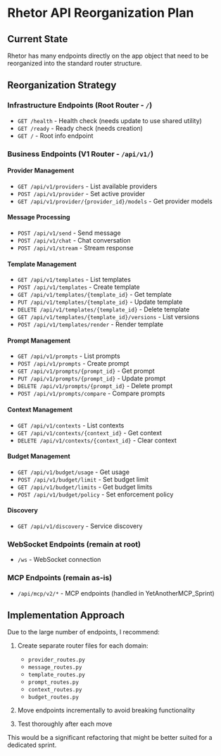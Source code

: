 # Rhetor API Reorganization Plan

## Current State

Rhetor has many endpoints directly on the app object that need to be reorganized into the standard router structure.

## Reorganization Strategy

### Infrastructure Endpoints (Root Router - `/`)
- `GET /health` - Health check (needs update to use shared utility)
- `GET /ready` - Ready check (needs creation)
- `GET /` - Root info endpoint

### Business Endpoints (V1 Router - `/api/v1/`)

#### Provider Management
- `GET /api/v1/providers` - List available providers
- `POST /api/v1/provider` - Set active provider
- `GET /api/v1/provider/{provider_id}/models` - Get provider models

#### Message Processing
- `POST /api/v1/send` - Send message
- `POST /api/v1/chat` - Chat conversation
- `POST /api/v1/stream` - Stream response

#### Template Management
- `GET /api/v1/templates` - List templates
- `POST /api/v1/templates` - Create template
- `GET /api/v1/templates/{template_id}` - Get template
- `PUT /api/v1/templates/{template_id}` - Update template
- `DELETE /api/v1/templates/{template_id}` - Delete template
- `GET /api/v1/templates/{template_id}/versions` - List versions
- `POST /api/v1/templates/render` - Render template

#### Prompt Management  
- `GET /api/v1/prompts` - List prompts
- `POST /api/v1/prompts` - Create prompt
- `GET /api/v1/prompts/{prompt_id}` - Get prompt
- `PUT /api/v1/prompts/{prompt_id}` - Update prompt
- `DELETE /api/v1/prompts/{prompt_id}` - Delete prompt
- `POST /api/v1/prompts/compare` - Compare prompts

#### Context Management
- `GET /api/v1/contexts` - List contexts
- `GET /api/v1/contexts/{context_id}` - Get context
- `DELETE /api/v1/contexts/{context_id}` - Clear context

#### Budget Management
- `GET /api/v1/budget/usage` - Get usage
- `POST /api/v1/budget/limit` - Set budget limit
- `GET /api/v1/budget/limits` - Get budget limits
- `POST /api/v1/budget/policy` - Set enforcement policy

#### Discovery
- `GET /api/v1/discovery` - Service discovery

### WebSocket Endpoints (remain at root)
- `/ws` - WebSocket connection

### MCP Endpoints (remain as-is)
- `/api/mcp/v2/*` - MCP endpoints (handled in YetAnotherMCP_Sprint)

## Implementation Approach

Due to the large number of endpoints, I recommend:

1. Create separate router files for each domain:
   - `provider_routes.py`
   - `message_routes.py`
   - `template_routes.py`
   - `prompt_routes.py`
   - `context_routes.py`
   - `budget_routes.py`

2. Move endpoints incrementally to avoid breaking functionality

3. Test thoroughly after each move

This would be a significant refactoring that might be better suited for a dedicated sprint.